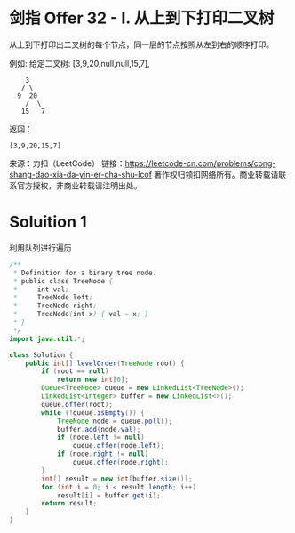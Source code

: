 # 剑指 Offer 32 - I. 从上到下打印二叉树

从上到下打印出二叉树的每个节点，同一层的节点按照从左到右的顺序打印。

例如:
给定二叉树: [3,9,20,null,null,15,7],
```
    3
   / \
  9  20
    /  \
   15   7
```
返回：
```
[3,9,20,15,7]
```

来源：力扣（LeetCode）
链接：https://leetcode-cn.com/problems/cong-shang-dao-xia-da-yin-er-cha-shu-lcof
著作权归领扣网络所有。商业转载请联系官方授权，非商业转载请注明出处。

# Soluition 1
利用队列进行遍历  
``` java
/**
 * Definition for a binary tree node.
 * public class TreeNode {
 *     int val;
 *     TreeNode left;
 *     TreeNode right;
 *     TreeNode(int x) { val = x; }
 * }
 */
import java.util.*;

class Solution {
    public int[] levelOrder(TreeNode root) {
        if (root == null)
            return new int[0];
        Queue<TreeNode> queue = new LinkedList<TreeNode>();
        LinkedList<Integer> buffer = new LinkedList<>();
        queue.offer(root);
        while (!queue.isEmpty()) {
            TreeNode node = queue.poll();
            buffer.add(node.val);
            if (node.left != null)
                queue.offer(node.left);
            if (node.right != null)
                queue.offer(node.right);
        }
        int[] result = new int[buffer.size()];
        for (int i = 0; i < result.length; i++)
            result[i] = buffer.get(i);
        return result;
    }
}
```